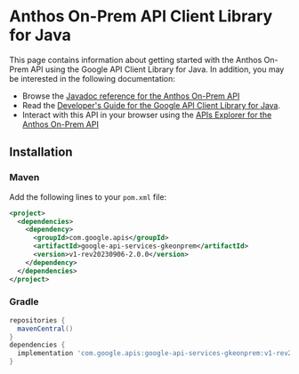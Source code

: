 # Anthos On-Prem API Client Library for Java



This page contains information about getting started with the Anthos On-Prem API
using the Google API Client Library for Java. In addition, you may be interested
in the following documentation:

* Browse the [Javadoc reference for the Anthos On-Prem API][javadoc]
* Read the [Developer's Guide for the Google API Client Library for Java][google-api-client].
* Interact with this API in your browser using the [APIs Explorer for the Anthos On-Prem API][api-explorer]

## Installation

### Maven

Add the following lines to your `pom.xml` file:

```xml
<project>
  <dependencies>
    <dependency>
      <groupId>com.google.apis</groupId>
      <artifactId>google-api-services-gkeonprem</artifactId>
      <version>v1-rev20230906-2.0.0</version>
    </dependency>
  </dependencies>
</project>
```

### Gradle

```gradle
repositories {
  mavenCentral()
}
dependencies {
  implementation 'com.google.apis:google-api-services-gkeonprem:v1-rev20230906-2.0.0'
}
```

[javadoc]: https://googleapis.dev/java/google-api-services-gkeonprem/latest/index.html
[google-api-client]: https://github.com/googleapis/google-api-java-client/
[api-explorer]: https://developers.google.com/apis-explorer/#p/gkeonprem/v1/

